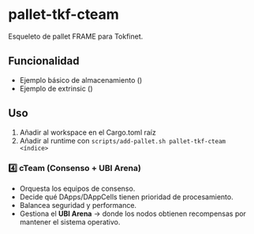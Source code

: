 # pallet-tkf-cteam

Esqueleto de pallet FRAME para Tokfinet.

## Funcionalidad
- Ejemplo básico de almacenamiento ()
- Ejemplo de extrinsic ()

## Uso
1. Añadir al workspace en el Cargo.toml raíz
2. Añadir al runtime con `scripts/add-pallet.sh pallet-tkf-cteam <índice>`

### 4️⃣ **cTeam (Consenso + UBI Arena)**

* Orquesta los equipos de consenso.
* Decide qué DApps/DAppCells tienen prioridad de procesamiento.
* Balancea seguridad y performance.
* Gestiona el **UBI Arena** → donde los nodos obtienen recompensas por mantener el sistema operativo.


